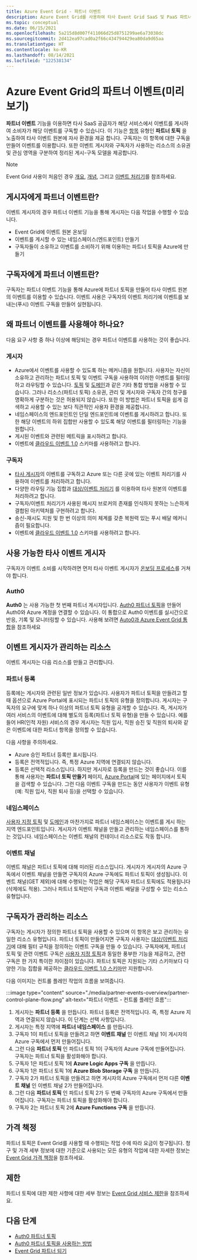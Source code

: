 ```yaml
---
title: Azure Event Grid - 파트너 이벤트
description: Azure Event Grid를 사용하여 타사 Event Grid SaaS 및 PaaS 파트너의 이벤트를 Azure 서비스로 직접 보냅니다.
ms.topic: conceptual
ms.date: 06/15/2021
ms.openlocfilehash: 5a215d8d007f411066d25d8751299ae6a73038dc
ms.sourcegitcommit: 2d412ea97cad0a2f66c434794429ea80da9d65aa
ms.translationtype: HT
ms.contentlocale: ko-KR
ms.lasthandoff: 08/14/2021
ms.locfileid: "122538134"
---
```

# <a name="partner-events-in-azure-event-grid-preview"></a>Azure Event Grid의 파트너 이벤트(미리 보기)
**파트너 이벤트** 기능을 이용하면 타사 SaaS 공급자가 해당 서비스에서 이벤트를 게시하여 소비자가 해당 이벤트를 구독할 수 있습니다. 이 기능은 [항목](concepts.md#topics) 유형인 **파트너 토픽** 을 노출하여 타사 이벤트 원본에 자사 환경을 제공 합니다. 구독자는 이 항목에 대한 구독을 만들어 이벤트를 이용합니다. 또한 이벤트 게시자와 구독자가 사용하는 리소스의 소유권 및 관심 영역을 구분하여 정리된 게시-구독 모델을 제공합니다.

> [!NOTE]
> Event Grid 사용이 처음인 경우 [개요](overview.md), [개념](concepts.md), 그리고 [이벤트 처리기](event-handlers.md)를 참조하세요.

## <a name="what-is-partner-events-to-a-publisher"></a>게시자에게 파트너 이벤트란?
이벤트 게시자의 경우 파트너 이벤트 기능을 통해 게시자는 다음 작업을 수행할 수 있습니다.

- Event Grid에 이벤트 원본 온보딩
- 이벤트를 게시할 수 있는 네임스페이스(엔드포인트) 만들기
- 구독자들이 소유하고 이벤트를 소비하기 위해 이용하는 파트너 토픽을 Azure에 만들기

## <a name="what-is-partner-events-to-a-subscriber"></a>구독자에게 파트너 이벤트란?
구독자는 파트너 이벤트 기능을 통해 Azure에 파트너 토픽을 만들어 타사 이벤트 원본의 이벤트를 이용할 수 있습니다. 이벤트 사용은 구독자의 이벤트 처리기에 이벤트를 보내는(푸시) 이벤트 구독을 만들어 실현됩니다.

## <a name="why-should-i-use-partner-events"></a>왜 파트너 이벤트를 사용해야 하나요?
다음 요구 사항 중 하나 이상에 해당되는 경우 파트너 이벤트를 사용하는 것이 좋습니다.

### <a name="for-publishers"></a>게시자

- Azure에서 이벤트를 사용할 수 있도록 하는 메커니즘을 원합니다. 사용자는 자신이 소유하고 관리하는 파트너 토픽 및 이벤트 구독을 사용하여 이러한 이벤트를 필터링하고 라우팅할 수 있습니다. [토픽](custom-topics.md) 및 [도메인](event-domains.md)과 같은 기타 통합 방법을 사용할 수 있습니다. 그러나 리소스(파트너 토픽) 소유권, 관리 및 게시자와 구독자 간의 청구를 명확하게 구분하는 것은 허용되지 않습니다. 또한 이 방법은 파트너 토픽을 쉽게 검색하고 사용할 수 있는 보다 직관적인 사용자 환경을 제공합니다.
- 네임스페이스의 엔드포인트인 단일 엔드포인트에 이벤트를 게시하려고 합니다. 또한 해당 이벤트의 하위 집합만 사용할 수 있도록 해당 이벤트를 필터링하는 기능을 원합니다. 
- 게시된 이벤트와 관련된 메트릭을 표시하려고 합니다.
- 이벤트에 [클라우드 이벤트 1.0](https://cloudevents.io/) 스키마를 사용하려고 합니다.

### <a name="for-subscribers"></a>구독자

- [타사 게시자](#available-third-party-event-publishers)의 이벤트를 구독하고 Azure 또는 다른 곳에 있는 이벤트 처리기를 사용하여 이벤트를 처리하려고 합니다.
- 다양한 라우팅 기능 집합과 [대상/이벤트 처리기](overview.md#event-handlers) 를 이용하여 타사 원본의 이벤트를 처리하려고 합니다. 
- 구독자/이벤트 처리기가 사용된 메시지 브로커의 존재를 인식하지 못하는 느슨하게 결합된 아키텍처를 구현하려고 합니다. 
- 송신-재시도 지원 및 한 번 이상의 의미 체계를 갖춘 복원력 있는 푸시 배달 메커니즘이 필요합니다.
- 이벤트에 [클라우드 이벤트 1.0](https://cloudevents.io/) 스키마를 사용하려고 합니다. 


## <a name="available-third-party-event-publishers"></a>사용 가능한 타사 이벤트 게시자
구독자가 이벤트 소비를 시작하려면 먼저 타사 이벤트 게시자가 [온보딩 프로세스](partner-onboarding-overview.md)를 거쳐야 합니다. 


### <a name="auth0"></a>Auth0
**Auth0** 는 사용 가능한 첫 번째 파트너 게시자입니다. [Auth0 파트너 토픽](auth0-overview.md)을 만들어 Auth0와 Azure 계정을 연결할 수 있습니다. 이 통합으로 Auth0 이벤트를 실시간으로 반응, 기록 및 모니터링할 수 있습니다. 사용해 보려면 [Auto0과 Azure Event Grid 통합](auth0-how-to.md)을 참조하세요

 
## <a name="resources-managed-by-event-publishers"></a>이벤트 게시자가 관리하는 리소스
이벤트 게시자는 다음 리소스를 만들고 관리합니다.

### <a name="partner-registration"></a>파트너 등록
등록에는 게시자와 관련된 일반 정보가 있습니다. 사용자가 파트너 토픽을 만들려고 할 때 옵션으로 Azure Portal에 표시되는 파트너 토픽의 유형을 정의합니다. 게시자는 구독자의 요구에 맞게 하나 이상의 파트너 토픽 유형을 공개할 수 있습니다. 즉, 게시자가 여러 서비스의 이벤트에 대해 별도의 등록(파트너 토픽 유형)을 만들 수 있습니다. 예를 들어 HR(인적 자원) 서비스의 경우 게시자는 직원 입사, 직원 승진 및 직원의 퇴사와 같은 이벤트에 대한 파트너 항목을 정의할 수 있습니다. 

다음 사항을 주의하세요.

- Azure 승인 파트너 등록만 표시됩니다. 
- 등록은 전역적입니다. 즉, 특정 Azure 지역에 연결되지 않습니다.
- 등록은 선택적 리소스입니다. 하지만 게시자로 등록을 만드는 것이 좋습니다. 이를 통해 사용자는 **파트너 토픽 만들기** 페이지, [Azure Portal](https://portal.azure.com/#create/Microsoft.EventGridPartnerTopic)에 있는 페이지에서 토픽을 검색할 수 있습니다. 그런 다음 이벤트 구독을 만드는 동안 사용자가 이벤트 유형(예: 직원 입사, 직원 퇴사 등)을 선택할 수 있습니다.

### <a name="namespace"></a>네임스페이스
[사용자 지정 토픽](custom-topics.md) 및 [도메인](event-domains.md)과 마찬가지로 파트너 네임스페이스는 이벤트를 게시 하는 지역 엔드포인트입니다. 게시자가 이벤트 채널을 만들고 관리하는 네임스페이스를 통하는 것입니다. 네임스페이스는 이벤트 채널의 컨테이너 리소스로도 작동 합니다.

### <a name="event-channels"></a>이벤트 채널
이벤트 채널은 파트너 토픽에 대해 미러된 리소스입니다. 게시자가 게시자의 Azure 구독에서 이벤트 채널을 만들면 구독자의 Azure 구독에도 파트너 토픽이 생성됩니다. 이벤트 채널(GET 제외)에 대해 수행되는 작업은 해당 구독자 파트너 토픽에도 적용됩니다(삭제에도 적용). 그러나 파트너 토픽만이 구독과 이벤트 배달을 구성할 수 있는 리소스 유형입니다.

## <a name="resources-managed-by-subscribers"></a>구독자가 관리하는 리소스 
구독자는 게시자가 정의한 파트너 토픽을 사용할 수 있으며 이 항목은 보고 관리하는 유일한 리소스 유형입니다. 파트너 토픽이 만들어지면 구독자 사용자는 [대상/이벤트 처리기](overview.md#event-handlers)에 대해 필터 규칙을 정의하는 이벤트 구독을 만들 수 있습니다. 구독자에게, 파트너 토픽 및 관련 이벤트 구독은 [사용자 지정 토픽](custom-topics.md)과 동일한 풍부한 기능을 제공하고, 관련 구독은 한 가지 특이한 차이점이 있습니다. 파트너 토픽은 지원되는 기타 스키마보다 다양한 기능 집합을 제공하는 [클라우드 이벤트 1.0 스키마](cloudevents-schema.md)만 지원합니다.

다음 이미지는 컨트롤 플레인 작업의 흐름을 보여줍니다.

:::image type="content" source="./media/partner-events-overview/partner-control-plane-flow.png" alt-text="파트너 이벤트 - 컨트롤 플레인 흐름":::

1. 게시자는 **파트너 등록** 을 만듭니다. 파트너 등록은 전역적입니다. 즉, 특정 Azure 지역과 연결되지 않습니다. 이 단계는 선택 사항입니다.
1. 게시자는 특정 지역에 **파트너 네임스페이스** 를 만듭니다.
1. 구독자 1이 파트너 토픽을 만들려고 하면 **이벤트 채널** 인 이벤트 채널 1이 게시자의 Azure 구독에서 먼저 만들어집니다.
1. 그런 다음 **파트너 토픽** 인 파트너 토픽 1이 구독자의 Azure 구독에 만들어집니다. 구독자는 파트너 토픽을 활성화해야 합니다. 
1. 구독자 1은 파트너 토픽 1에 **Azure Logic Apps 구독** 을 만듭니다.
1. 구독자 1은 파트너 토픽 1에 **Azure Blob Storage 구독** 을 만듭니다. 
1. 구독자 2가 파트너 토픽을 만들려고 하면 게시자의 Azure 구독에서 먼저 다른 **이벤트 채널** 인 이벤트 채널 2가 만들어집니다. 
1. 그런 다음 **파트너 토픽** 인 파트너 토픽 2가 두 번째 구독자의 Azure 구독에서 만들어집니다. 구독자는 파트너 토픽을 활성화해야 합니다. 
1. 구독자 2는 파트너 토픽 2에 **Azure Functions 구독** 을 만듭니다. 

## <a name="pricing"></a>가격 책정
파트너 토픽은 Event Grid를 사용할 때 수행되는 작업 수에 따라 요금이 청구됩니다. 청구 및 가격 세부 정보에 대한 기준으로 사용되는 모든 유형의 작업에 대한 자세한 정보는 [Event Grid 가격 책정](https://azure.microsoft.com/pricing/details/event-grid/)을 참조하세요.

## <a name="limits"></a>제한
파트너 토픽에 대한 제한 사항에 대한 세부 정보는 [Event Grid 서비스 제한](../azure-resource-manager/management/azure-subscription-service-limits.md#event-grid-limits)을 참조하세요.


## <a name="next-steps"></a>다음 단계

- [Auth0 파트너 토픽](auth0-overview.md)
- [Auth0 파트너 토픽을 사용하는 방법](auth0-how-to.md)
- [Event Grid 파트너 되기](partner-onboarding-overview.md)